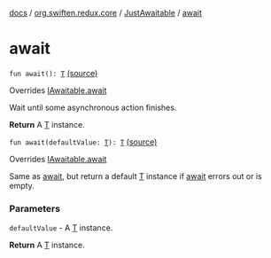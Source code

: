 [docs](../../index.md) / [org.swiften.redux.core](../index.md) / [JustAwaitable](index.md) / [await](./await.md)

# await

`fun await(): `[`T`](index.md#T) [(source)](https://github.com/protoman92/KotlinRedux/tree/master/common/common-core/src/main/kotlin/org/swiften/redux/core/Awaitable.kt#L58)

Overrides [IAwaitable.await](../-i-awaitable/await.md)

Wait until some asynchronous action finishes.

**Return**
A [T](../-i-awaitable/index.md#T) instance.

`fun await(defaultValue: `[`T`](index.md#T)`): `[`T`](index.md#T) [(source)](https://github.com/protoman92/KotlinRedux/tree/master/common/common-core/src/main/kotlin/org/swiften/redux/core/Awaitable.kt#L59)

Overrides [IAwaitable.await](../-i-awaitable/await.md)

Same as [await](../-i-awaitable/await.md), but return a default [T](../-i-awaitable/index.md#T) instance if [await](../-i-awaitable/await.md) errors out or is empty.

### Parameters

`defaultValue` - A [T](../-i-awaitable/index.md#T) instance.

**Return**
A [T](../-i-awaitable/index.md#T) instance.


